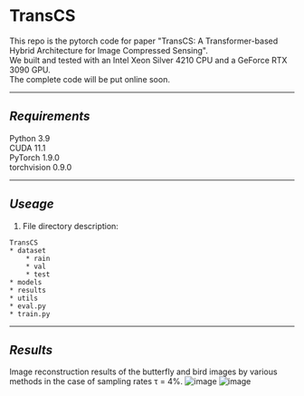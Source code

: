 # TransCS
This repo is the pytorch code for paper "TransCS: A Transformer-based Hybrid Architecture for Image Compressed Sensing".  
We built and tested with an Intel Xeon Silver 4210 CPU and a GeForce RTX 3090 GPU.  
The complete code will be put online soon.
****
## _Requirements_
Python 3.9  
CUDA 11.1  
PyTorch 1.9.0  
torchvision 0.9.0  
****
## _Useage_
1. File directory description:  
```
TransCS
* dataset
    * rain
    * val
    * test
* models
* results
* utils
* eval.py
* train.py
```
****
## _Results_
Image reconstruction results of the butterfly and bird images by various methods in the case of sampling rates τ = 4%.
![image](https://github.com/myheuf/TransCS/blob/master/imgs/butterfly.png)
![image](https://github.com/myheuf/TransCS/blob/master/imgs/bird.png)
